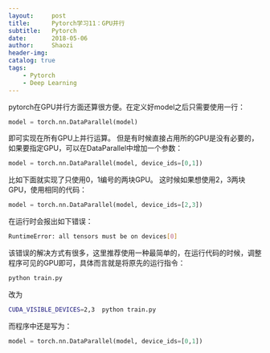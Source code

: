 ```yaml
---
layout:     post
title:      Pytorch学习11：GPU并行
subtitle:   Pytorch
date:       2018-05-06
author:     Shaozi
header-img: 
catalog: true
tags:
    - Pytorch
    - Deep Learning
---
```


pytorch在GPU并行方面还算很方便。在定义好model之后只需要使用一行：
```python
model = torch.nn.DataParallel(model)
```
即可实现在所有GPU上并行运算。
但是有时候直接占用所的GPU是没有必要的，如果要指定GPU，可以在DataParallel中增加一个参数：
```python
model = torch.nn.DataParallel(model, device_ids=[0,1])
```
比如下面就实现了只使用0，1编号的两块GPU。
这时候如果想使用2，3两块GPU，使用相同的代码：
```python
model = torch.nn.DataParallel(model, device_ids=[2,3])
```
在运行时会报出如下错误：
```bash
RuntimeError: all tensors must be on devices[0]
```
该错误的解决方式有很多，这里推荐使用一种最简单的，在运行代码的时候，调整程序可见的GPU即可，具体而言就是将原先的运行指令：
```bash
python train.py
```
改为
```bash
CUDA_VISIBLE_DEVICES=2,3  python train.py
```
而程序中还是写为：
```python
model = torch.nn.DataParallel(model, device_ids=[0,1])
```
